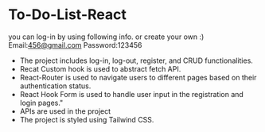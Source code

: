 # To-Do-List-React

you can log-in by using following info. or create your own :)
Email:456@gmail.com
Password:123456

- The project includes log-in, log-out, register, and CRUD functionalities.
- Recat Custom hook is used to abstract fetch API.
- React-Router is used to navigate users to different pages based on their authentication status.
- React Hook Form is used to handle user input in the registration and login pages."
- APIs are used in the project
- The project is styled using Tailwind CSS.
